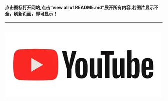 #### 点击图标打开网站,点击“view all of README.md”展开所有内容,若图片显示不全，刷新页面，即可显示！  
---
[![Youtube精彩视频](https://github.com/truthfact/youtube/raw/master/img/youtube.jpg)](https://www.myoutu.ml)  
---
